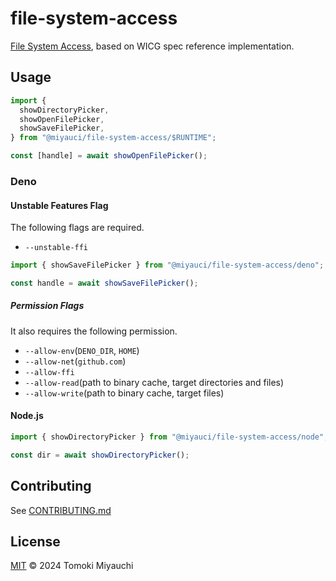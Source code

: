 # file-system-access

[File System Access](https://wicg.github.io/file-system-access/), based on WICG
spec reference implementation.

## Usage

```ts
import {
  showDirectoryPicker,
  showOpenFilePicker,
  showSaveFilePicker,
} from "@miyauci/file-system-access/$RUNTIME";

const [handle] = await showOpenFilePicker();
```

### Deno

#### Unstable Features Flag

The following flags are required.

- `--unstable-ffi`

```ts
import { showSaveFilePicker } from "@miyauci/file-system-access/deno";

const handle = await showSaveFilePicker();
```

##### Permission Flags

It also requires the following permission.

- `--allow-env`(`DENO_DIR`, `HOME`)
- `--allow-net`(`github.com`)
- `--allow-ffi`
- `--allow-read`(path to binary cache, target directories and files)
- `--allow-write`(path to binary cache, target files)

#### Node.js

```ts
import { showDirectoryPicker } from "@miyauci/file-system-access/node";

const dir = await showDirectoryPicker();
```

## Contributing

See [CONTRIBUTING.md](CONTRIBUTING.md)

## License

[MIT](LICENSE) © 2024 Tomoki Miyauchi
